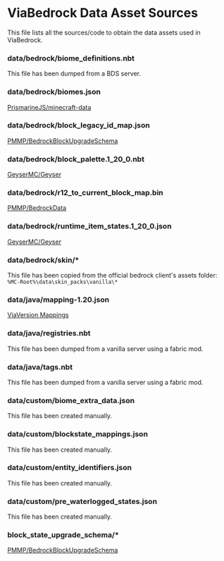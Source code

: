 # ViaBedrock Data Asset Sources

This file lists all the sources/code to obtain the data assets used in ViaBedrock.

### data/bedrock/biome_definitions.nbt
This file has been dumped from a BDS server.

### data/bedrock/biomes.json
[PrismarineJS/minecraft-data](https://github.com/PrismarineJS/minecraft-data/blob/master/data/bedrock/1.19.1/biomes.json)

### data/bedrock/block_legacy_id_map.json
[PMMP/BedrockBlockUpgradeSchema](https://github.com/pmmp/BedrockBlockUpgradeSchema/blob/79bb3ad542ef19e828fdf1fa6adc54f1fa4b3bb5/block_legacy_id_map.json)

### data/bedrock/block_palette.1_20_0.nbt
[GeyserMC/Geyser](https://github.com/GeyserMC/Geyser/blob/master/core/src/main/resources/bedrock/block_palette.1_20_0.nbt)

### data/bedrock/r12_to_current_block_map.bin
[PMMP/BedrockData](https://github.com/pmmp/BedrockData/blob/b3dd3f4b8e3b6759c5d84de6ec85bb20b668c3a9/r12_to_current_block_map.bin)

### data/bedrock/runtime_item_states.1_20_0.json
[GeyserMC/Geyser](https://github.com/GeyserMC/Geyser/blob/master/core/src/main/resources/bedrock/runtime_item_states.1_20_0.json)

### data/bedrock/skin/*
This file has been copied from the official bedrock client's assets folder:  
`%MC-Root%\data\skin_packs\vanilla\*`

### data/java/mapping-1.20.json
[ViaVersion Mappings](https://github.com/ViaVersion/Mappings/blob/main/mappings/mapping-1.20.json)

### data/java/registries.nbt
This file has been dumped from a vanilla server using a fabric mod.

### data/java/tags.nbt
This file has been dumped from a vanilla server using a fabric mod.

### data/custom/biome_extra_data.json
This file has been created manually.

### data/custom/blockstate_mappings.json
This file has been created manually.

### data/custom/entity_identifiers.json
This file has been created manually.

### data/custom/pre_waterlogged_states.json
This file has been created manually.

### block_state_upgrade_schema/*
[PMMP/BedrockBlockUpgradeSchema](https://github.com/pmmp/BedrockBlockUpgradeSchema)

